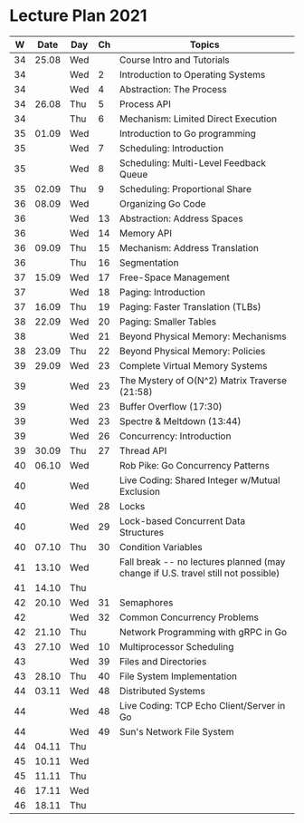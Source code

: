# Lecture Plan 2021

| W  | Date  | Day | Ch | Topics                                                                           |
|----|-------|-----|----|----------------------------------------------------------------------------------|
| 34 | 25.08 | Wed |    | Course Intro and Tutorials                                                       |
| 34 |       | Wed | 2  | Introduction to Operating Systems                                                |
| 34 |       | Wed | 4  | Abstraction: The Process                                                         |
| 34 | 26.08 | Thu | 5  | Process API                                                                      |
| 34 |       | Thu | 6  | Mechanism: Limited Direct Execution                                              |
| 35 | 01.09 | Wed |    | Introduction to Go programming                                                   |
| 35 |       | Wed | 7  | Scheduling: Introduction                                                         |
| 35 |       | Wed | 8  | Scheduling: Multi-Level Feedback Queue                                           |
| 35 | 02.09 | Thu | 9  | Scheduling: Proportional Share                                                   |
| 36 | 08.09 | Wed |    | Organizing Go Code                                                               |
| 36 |       | Wed | 13 | Abstraction: Address Spaces                                                      |
| 36 |       | Wed | 14 | Memory API                                                                       |
| 36 | 09.09 | Thu | 15 | Mechanism: Address Translation                                                   |
| 36 |       | Thu | 16 | Segmentation                                                                     |
| 37 | 15.09 | Wed | 17 | Free-Space Management                                                            |
| 37 |       | Wed | 18 | Paging: Introduction                                                             |
| 37 | 16.09 | Thu | 19 | Paging: Faster Translation (TLBs)                                                |
| 38 | 22.09 | Wed | 20 | Paging: Smaller Tables                                                           |
| 38 |       | Wed | 21 | Beyond Physical Memory: Mechanisms                                               |
| 38 | 23.09 | Thu | 22 | Beyond Physical Memory: Policies                                                 |
| 39 | 29.09 | Wed | 23 | Complete Virtual Memory Systems                                                  |
| 39 |       | Wed | 23 | The Mystery of O(N^2) Matrix Traverse (21:58)                                    |
| 39 |       | Wed | 23 | Buffer Overflow (17:30)                                                          |
| 39 |       | Wed | 23 | Spectre & Meltdown (13:44)                                                       |
| 39 |       | Wed | 26 | Concurrency: Introduction                                                        |
| 39 | 30.09 | Thu | 27 | Thread API                                                                       |
| 40 | 06.10 | Wed |    | Rob Pike: Go Concurrency Patterns                                                |
| 40 |       | Wed |    | Live Coding: Shared Integer w/Mutual Exclusion                                   |
| 40 |       | Wed | 28 | Locks                                                                            |
| 40 |       | Wed | 29 | Lock-based Concurrent Data Structures                                            |
| 40 | 07.10 | Thu | 30 | Condition Variables                                                              |
| 41 | 13.10 | Wed |    | Fall break -- no lectures planned (may change if U.S. travel still not possible) |
| 41 | 14.10 | Thu |    |                                                                                  |
| 42 | 20.10 | Wed | 31 | Semaphores                                                                       |
| 42 |       | Wed | 32 | Common Concurrency Problems                                                      |
| 42 | 21.10 | Thu |    | Network Programming with gRPC in Go                                              |
| 43 | 27.10 | Wed | 10 | Multiprocessor Scheduling                                                        |
| 43 |       | Wed | 39 | Files and Directories                                                            |
| 43 | 28.10 | Thu | 40 | File System Implementation                                                       |
| 44 | 03.11 | Wed | 48 | Distributed Systems                                                              |
| 44 |       | Wed | 48 | Live Coding: TCP Echo Client/Server in Go                                        |
| 44 |       | Wed | 49 | Sun's Network File System                                                        |
| 44 | 04.11 | Thu |    |                                                                                  |
| 45 | 10.11 | Wed |    |                                                                                  |
| 45 | 11.11 | Thu |    |                                                                                  |
| 46 | 17.11 | Wed |    |                                                                                  |
| 46 | 18.11 | Thu |    |                                                                                  |
